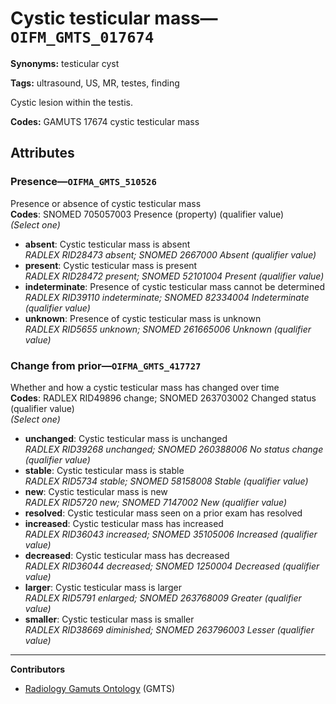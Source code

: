 # Cystic testicular mass—`OIFM_GMTS_017674`

**Synonyms:** testicular cyst

**Tags:** ultrasound, US, MR, testes, finding

Cystic lesion within the testis.

**Codes:** GAMUTS 17674 cystic testicular mass

## Attributes

### Presence—`OIFMA_GMTS_510526`

Presence or absence of cystic testicular mass  
**Codes**: SNOMED 705057003 Presence (property) (qualifier value)  
*(Select one)*

- **absent**: Cystic testicular mass is absent  
_RADLEX RID28473 absent; SNOMED 2667000 Absent (qualifier value)_
- **present**: Cystic testicular mass is present  
_RADLEX RID28472 present; SNOMED 52101004 Present (qualifier value)_
- **indeterminate**: Presence of cystic testicular mass cannot be determined  
_RADLEX RID39110 indeterminate; SNOMED 82334004 Indeterminate (qualifier value)_
- **unknown**: Presence of cystic testicular mass is unknown  
_RADLEX RID5655 unknown; SNOMED 261665006 Unknown (qualifier value)_

### Change from prior—`OIFMA_GMTS_417727`

Whether and how a cystic testicular mass has changed over time  
**Codes**: RADLEX RID49896 change; SNOMED 263703002 Changed status (qualifier value)  
*(Select one)*

- **unchanged**: Cystic testicular mass is unchanged  
_RADLEX RID39268 unchanged; SNOMED 260388006 No status change (qualifier value)_
- **stable**: Cystic testicular mass is stable  
_RADLEX RID5734 stable; SNOMED 58158008 Stable (qualifier value)_
- **new**: Cystic testicular mass is new  
_RADLEX RID5720 new; SNOMED 7147002 New (qualifier value)_
- **resolved**: Cystic testicular mass seen on a prior exam has resolved  
- **increased**: Cystic testicular mass has increased  
_RADLEX RID36043 increased; SNOMED 35105006 Increased (qualifier value)_
- **decreased**: Cystic testicular mass has decreased  
_RADLEX RID36044 decreased; SNOMED 1250004 Decreased (qualifier value)_
- **larger**: Cystic testicular mass is larger  
_RADLEX RID5791 enlarged; SNOMED 263768009 Greater (qualifier value)_
- **smaller**: Cystic testicular mass is smaller  
_RADLEX RID38669 diminished; SNOMED 263796003 Lesser (qualifier value)_

---

**Contributors**

- [Radiology Gamuts Ontology](https://gamuts.net/) (GMTS)